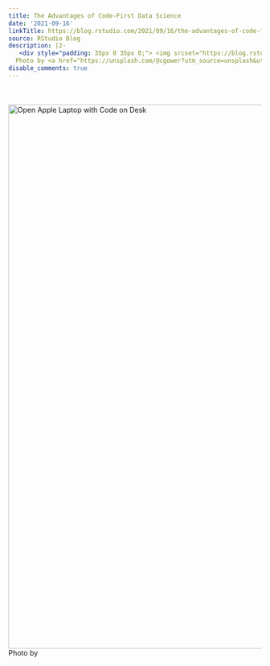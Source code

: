 ```yaml
---
title: The Advantages of Code-First Data Science
date: '2021-09-16'
linkTitle: https://blog.rstudio.com/2021/09/16/the-advantages-of-code-first-data-science/
source: RStudio Blog
description: |2-
   <div style="padding: 35px 0 35px 0;"> <img srcset="https://blog.rstudio.com/2021/09/16/the-advantages-of-code-first-data-science/image_huce5a180736675ab9ec21eab2a6a952ad_353391_1081x0_resize_q75_box.jpg, https://blog.rstudio.com/2021/09/16/the-advantages-of-code-first-data-science/image.jpg 2x" src="https://blog.rstudio.com/2021/09/16/the-advantages-of-code-first-data-science/image.jpg" width="1081" alt="Open Apple Laptop with Code on Desk"/> <caption>
  Photo by <a href="https://unsplash.com/@cgower?utm_source=unsplash&utm_medium=referral&utm_content=creditCopyText" target="_blank" ...
disable_comments: true
---
```

 <div style="padding: 35px 0 35px 0;"> <img srcset="https://blog.rstudio.com/2021/09/16/the-advantages-of-code-first-data-science/image_huce5a180736675ab9ec21eab2a6a952ad_353391_1081x0_resize_q75_box.jpg, https://blog.rstudio.com/2021/09/16/the-advantages-of-code-first-data-science/image.jpg 2x" src="https://blog.rstudio.com/2021/09/16/the-advantages-of-code-first-data-science/image.jpg" width="1081" alt="Open Apple Laptop with Code on Desk"/> <caption>
Photo by <a href="https://unsplash.com/@cgower?utm_source=unsplash&utm_medium=referral&utm_content=creditCopyText" target="_blank" ...